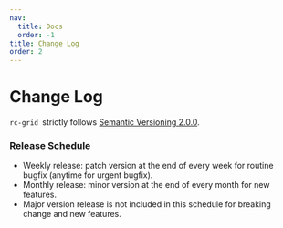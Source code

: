 ```yaml
---
nav:
  title: Docs
  order: -1
title: Change Log
order: 2
---
```


# Change Log

`rc-grid `strictly follows [Semantic Versioning 2.0.0](https://semver.org/).

### Release Schedule

- Weekly release: patch version at the end of every week for routine bugfix (anytime for urgent bugfix).
- Monthly release: minor version at the end of every month for new features.
- Major version release is not included in this schedule for breaking change and new features.
